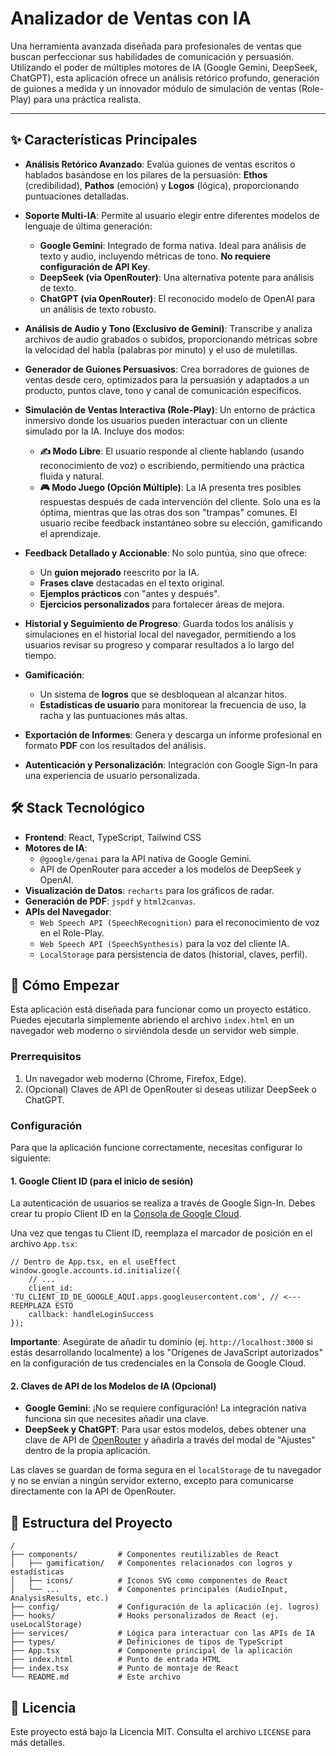 # Analizador de Ventas con IA

Una herramienta avanzada diseñada para profesionales de ventas que buscan perfeccionar sus habilidades de comunicación y persuasión. Utilizando el poder de múltiples motores de IA (Google Gemini, DeepSeek, ChatGPT), esta aplicación ofrece un análisis retórico profundo, generación de guiones a medida y un innovador módulo de simulación de ventas (Role-Play) para una práctica realista.

---

## ✨ Características Principales

-   **Análisis Retórico Avanzado**: Evalúa guiones de ventas escritos o hablados basándose en los pilares de la persuasión: **Ethos** (credibilidad), **Pathos** (emoción) y **Logos** (lógica), proporcionando puntuaciones detalladas.

-   **Soporte Multi-IA**: Permite al usuario elegir entre diferentes modelos de lenguaje de última generación:
    -   **Google Gemini**: Integrado de forma nativa. Ideal para análisis de texto y audio, incluyendo métricas de tono. **No requiere configuración de API Key**.
    -   **DeepSeek (via OpenRouter)**: Una alternativa potente para análisis de texto.
    -   **ChatGPT (via OpenRouter)**: El reconocido modelo de OpenAI para un análisis de texto robusto.

-   **Análisis de Audio y Tono (Exclusivo de Gemini)**: Transcribe y analiza archivos de audio grabados o subidos, proporcionando métricas sobre la velocidad del habla (palabras por minuto) y el uso de muletillas.

-   **Generador de Guiones Persuasivos**: Crea borradores de guiones de ventas desde cero, optimizados para la persuasión y adaptados a un producto, puntos clave, tono y canal de comunicación específicos.

-   **Simulación de Ventas Interactiva (Role-Play)**: Un entorno de práctica inmersivo donde los usuarios pueden interactuar con un cliente simulado por la IA. Incluye dos modos:
    -   **✍️ Modo Libre**: El usuario responde al cliente hablando (usando reconocimiento de voz) o escribiendo, permitiendo una práctica fluida y natural.
    -   **🎮 Modo Juego (Opción Múltiple)**: La IA presenta tres posibles respuestas después de cada intervención del cliente. Solo una es la óptima, mientras que las otras dos son "trampas" comunes. El usuario recibe feedback instantáneo sobre su elección, gamificando el aprendizaje.

-   **Feedback Detallado y Accionable**: No solo puntúa, sino que ofrece:
    -   Un **guion mejorado** reescrito por la IA.
    -   **Frases clave** destacadas en el texto original.
    -   **Ejemplos prácticos** con "antes y después".
    -   **Ejercicios personalizados** para fortalecer áreas de mejora.

-   **Historial y Seguimiento de Progreso**: Guarda todos los análisis y simulaciones en el historial local del navegador, permitiendo a los usuarios revisar su progreso y comparar resultados a lo largo del tiempo.

-   **Gamificación**:
    -   Un sistema de **logros** que se desbloquean al alcanzar hitos.
    -   **Estadísticas de usuario** para monitorear la frecuencia de uso, la racha y las puntuaciones más altas.

-   **Exportación de Informes**: Genera y descarga un informe profesional en formato **PDF** con los resultados del análisis.

-   **Autenticación y Personalización**: Integración con Google Sign-In para una experiencia de usuario personalizada.

## 🛠️ Stack Tecnológico

-   **Frontend**: React, TypeScript, Tailwind CSS
-   **Motores de IA**:
    -   `@google/genai` para la API nativa de Google Gemini.
    -   API de OpenRouter para acceder a los modelos de DeepSeek y OpenAI.
-   **Visualización de Datos**: `recharts` para los gráficos de radar.
-   **Generación de PDF**: `jspdf` y `html2canvas`.
-   **APIs del Navegador**:
    -   `Web Speech API (SpeechRecognition)` para el reconocimiento de voz en el Role-Play.
    -   `Web Speech API (SpeechSynthesis)` para la voz del cliente IA.
    -   `LocalStorage` para persistencia de datos (historial, claves, perfil).

## 🚀 Cómo Empezar

Esta aplicación está diseñada para funcionar como un proyecto estático. Puedes ejecutarla simplemente abriendo el archivo `index.html` en un navegador web moderno o sirviéndola desde un servidor web simple.

### Prerrequisitos

1.  Un navegador web moderno (Chrome, Firefox, Edge).
2.  (Opcional) Claves de API de OpenRouter si deseas utilizar DeepSeek o ChatGPT.

### Configuración

Para que la aplicación funcione correctamente, necesitas configurar lo siguiente:

#### 1. Google Client ID (para el inicio de sesión)

La autenticación de usuarios se realiza a través de Google Sign-In. Debes crear tu propio Client ID en la [Consola de Google Cloud](https://console.cloud.google.com/apis/credentials).

Una vez que tengas tu Client ID, reemplaza el marcador de posición en el archivo `App.tsx`:

```tsx
// Dentro de App.tsx, en el useEffect
window.google.accounts.id.initialize({
    // ...
    client_id: 'TU_CLIENT_ID_DE_GOOGLE_AQUÍ.apps.googleusercontent.com', // <--- REEMPLAZA ESTO
    callback: handleLoginSuccess
});
```

**Importante**: Asegúrate de añadir tu dominio (ej. `http://localhost:3000` si estás desarrollando localmente) a los "Orígenes de JavaScript autorizados" en la configuración de tus credenciales en la Consola de Google Cloud.

#### 2. Claves de API de los Modelos de IA (Opcional)

-   **Google Gemini**: ¡No se requiere configuración! La integración nativa funciona sin que necesites añadir una clave.
-   **DeepSeek y ChatGPT**: Para usar estos modelos, debes obtener una clave de API de [OpenRouter](https://openrouter.ai/keys) y añadirla a través del modal de "Ajustes" dentro de la propia aplicación.

Las claves se guardan de forma segura en el `localStorage` de tu navegador y no se envían a ningún servidor externo, excepto para comunicarse directamente con la API de OpenRouter.

## 📁 Estructura del Proyecto

```
/
├── components/         # Componentes reutilizables de React
│   ├── gamification/   # Componentes relacionados con logros y estadísticas
│   ├── icons/          # Iconos SVG como componentes de React
│   └── ...             # Componentes principales (AudioInput, AnalysisResults, etc.)
├── config/             # Configuración de la aplicación (ej. logros)
├── hooks/              # Hooks personalizados de React (ej. useLocalStorage)
├── services/           # Lógica para interactuar con las APIs de IA
├── types/              # Definiciones de tipos de TypeScript
├── App.tsx             # Componente principal de la aplicación
├── index.html          # Punto de entrada HTML
├── index.tsx           # Punto de montaje de React
└── README.md           # Este archivo
```

## 📄 Licencia

Este proyecto está bajo la Licencia MIT. Consulta el archivo `LICENSE` para más detalles.